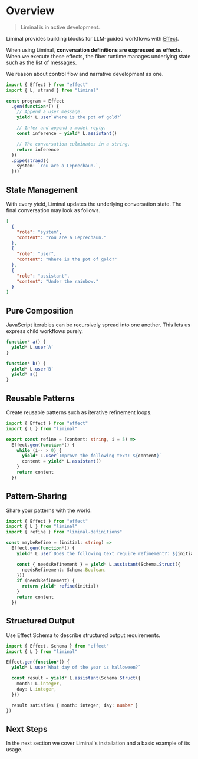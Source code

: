 # Overview <Badge type="warning" text="beta" />

> Liminal is in active development.

<!-- > See
> [the roadmap](https://github.com/harrysolovay/liminal/issues/319) for more
> information. -->

Liminal provides building blocks for LLM-guided workflows with
[Effect](https://effect.website/).

When using Liminal, **conversation definitions are expressed as effects.** When
we execute these effects, the fiber runtime manages underlying state such as the
list of messages.

We reason about control flow and narrative development as one.

```ts
import { Effect } from "effect"
import { L, strand } from "liminal"

const program = Effect
  .gen(function*() {
    // Append a user message.
    yield* L.user`Where is the pot of gold?`

    // Infer and append a model reply.
    const inference = yield* L.assistant()

    // The conversation culminates in a string.
    return inference
  })
  .pipe(strand({
    system: `You are a Leprechaun.`,
  }))
```

## State Management

With every yield, Liminal updates the underlying conversation state. The final
conversation may look as follows.

```json
[
  {
    "role": "system",
    "content": "You are a Leprechaun."
  },
  {
    "role": "user",
    "content": "Where is the pot of gold?"
  },
  {
    "role": "assistant",
    "content": "Under the rainbow."
  }
]
```

## Pure Composition

JavaScript iterables can be recursively spread into one another. This lets us
express child workflows purely.

```ts {7}
function* a() {
  yield* L.user`A`
}

function* b() {
  yield* L.user`B`
  yield* a()
}
```

## Reusable Patterns

Create reusable patterns such as iterative refinement loops.

```ts
import { Effect } from "effect"
import { L } from "liminal"

export const refine = (content: string, i = 5) =>
  Effect.gen(function*() {
    while (i-- > 0) {
      yield* L.user`Improve the following text: ${content}`
      content = yield* L.assistant()
    }
    return content
  })
```

## Pattern-Sharing

Share your patterns with the world.

```ts {1,10}
import { Effect } from "effect"
import { L } from "liminal"
import { refine } from "liminal-definitions"

const maybeRefine = (initial: string) =>
  Effect.gen(function*() {
    yield* L.user`Does the following text require refinement?: ${initial}`

    const { needsRefinement } = yield* L.assistant(Schema.Struct({
      needsRefinement: Schema.Boolean,
    }))
    if (needsRefinement) {
      return yield* refine(initial)
    }
    return content
  })
```

## Structured Output

Use Effect Schema to describe structured output requirements.

```ts {7-10}
import { Effect, Schema } from "effect"
import { L } from "liminal"

Effect.gen(function*() {
  yield* L.user`What day of the year is halloween?`

  const result = yield* L.assistant(Schema.Struct({
    month: L.integer,
    day: L.integer,
  }))

  result satisfies { month: integer; day: number }
})
```

## Next Steps

In the next section we cover Liminal's installation and a basic example of its
usage.
